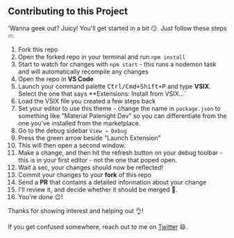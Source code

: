 ## Contributing to this Project
'Wanna geek out? Juicy! You'll get started in a bit :smirk:. Just follow these steps :fire::

1. Fork this repo
2. Open the forked repo in your terminal and run `npm install`
3. Start to watch for changes with `npm start` - this runs a nodemon task and will automatically recompile any changes
4. Open the repo in **VS Code**
5. Launch your command palette <kbd>Ctrl/Cmd+Shift+P</kbd> and type **VSIX**. Select the one that says **Extensions: Install from VSIX...`
6. Load the VSIX file you created a few steps back
7. Set your editor to use this theme - change the name in `package.json` to something like "Material Palenight Dev" so you can differentiate from the one you've installed from the marketplace.
8. Go to the debug sidebar `View → Debug`
9. Press the green arrow beside "Launch Extension"
10. This will then open a second window.
11. Make a change, and then hit the refresh button on your debug toolbar - this is in your first editor - not the one that poped open.
12. Wait a sec, your changes should now be reflected!
13. Commit your changes to your **fork** of this repo
14. Send a **PR** that contains a detailed information about your change
15. I'll review it, and decide whether it should be merged :book:.
16. You're done :wink:!

Thanks for showing interest and helping out :ok_hand:!

If you get confused somewhere, reach out to me on [Twitter](https://twitter.com/mrolaolu) :smile:.
